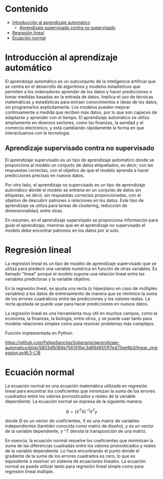# Contenido

<!-- vim-markdown-toc Marked -->

* [Introducción al aprendizaje automático](#introducción-al-aprendizaje-automático)
    * [Aprendizaje supervisado contra no supervisado](#aprendizaje-supervisado-contra-no-supervisado)
* [Regresión lineal](#regresión-lineal)
* [Ecuación normal](#ecuación-normal)

<!-- vim-markdown-toc -->

# Introducción al aprendizaje automático

El aprendizaje automático es un subconjunto de la inteligencia artificial que se centra en el desarrollo de algoritmos y modelos estadísticos que permiten a los ordenadores aprender de los datos y hacer predicciones o tomar medidas basadas en la entrada de datos. Implica el uso de técnicas matemáticas y estadísticas para extraer conocimientos e ideas de los datos, sin programarlos explícitamente. Los modelos pueden mejorar continuamente a medida que reciben más datos, por lo que son capaces de adaptarse y aprender con el tiempo. El aprendizaje automático se utiliza ampliamente en diversos sectores, como las finanzas, la sanidad y el comercio electrónico, y está cambiando rápidamente la forma en que interactuamos con la tecnología.

## Aprendizaje supervisado contra no supervisado

El aprendizaje supervisado es un tipo de aprendizaje automático donde se proporciona al modelo un conjunto de datos etiquetados, es decir, con las respuestas correctas, con el objetivo de que el modelo aprenda a hacer predicciones precisas en nuevos datos.

Por otro lado, el aprendizaje no supervisado es un tipo de aprendizaje automático donde el modelo se entrena en un conjunto de datos sin etiquetas, es decir, sin respuestas correctas proporcionadas, con el objetivo de descubrir patrones o relaciones en los datos. Este tipo de aprendizaje se utiliza para tareas de clustering, reducción de dimensionalidad, entre otras.

En resumen, en el aprendizaje supervisado se proporciona información para guiar el aprendizaje, mientras que en el aprendizaje no supervisado el modelo debe encontrar patrones en los datos por sí solo.

# Regresión lineal

La regresión lineal es un tipo de modelo de aprendizaje supervisado que se utiliza para predecir una variable numérica en función de otras variables. Es llamado "lineal" porque el modelo supone una relación lineal entre las variables predictoras y la variable objetivo.

En la regresión lineal, se ajusta una recta (o hiperplano en caso de múltiples variables) a los datos de entrenamiento de manera que se minimice la suma de los errores cuadráticos entre las predicciones y los valores reales. La recta ajustada se puede usar para hacer predicciones en nuevos datos.

La regresión lineal es una herramienta muy útil en muchos campos, como la economía, la finanzas, la biología, entre otros, y se puede usar tanto para modelar relaciones simples como para resolver problemas más complejos.

Función implementada en Python:

https://github.com/FelipeSanchezSoberanis/aprendizaje-automatico/blob/5803dfb189a756101fec3d8948551f7e475ee9b3/linear_regression.py#L5-L18

# Ecuación normal

La ecuación normal es una ecuación matemática utilizada en regresión lineal para encontrar los coeficientes que minimizan la suma de los errores cuadrados entre los valores pronosticados y reales de la variable dependiente. La ecuación normal se expresa de la siguiente manera:

$$ \Theta = (X^TX)^{-1}X^Ty $$

donde $\Theta$ es un vector de coeficientes, X es una matriz de variables independientes (también conocida como matriz de diseño), y es un vector de la variable dependiente, y ^T denota la transposición de una matriz.

En esencia, la ecuación normal resuelve los coeficientes que minimizan la suma de las diferencias cuadradas entre los valores pronosticados y reales de la variable dependiente. Lo hace encontrando el punto donde el gradiente de la suma de los errores cuadrados es cero, lo que es equivalente a resolver un sistema de ecuaciones lineales. La ecuación normal se puede utilizar tanto para regresión lineal simple como para regresión lineal múltiple.

